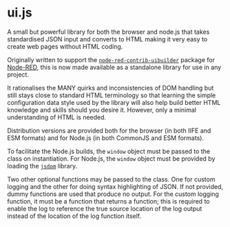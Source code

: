 # ui.js
A small but powerful library for both the browser and node.js that takes standardised JSON input and converts to HTML making it very easy to create web pages without HTML coding.

Originally written to support the [`node-red-contrib-uibuilder`](https://github.com/TotallyInformation/node-red-contrib-uibuilder) package for [Node-RED](https://nodered.org/), this is now made available as a standalone library for use in any project.

It rationalises the MANY quirks and inconsistencies of DOM handling but still stays close to standard HTML terminology so that learning the simple configuration data style used by the library will also help build better HTML knowledge and skills should you desire it. However, only a minimal understanding of HTML is needed.

Distribution versions are provided both for the browser (in both IIFE and ESM formats) and for Node.js (in both CommonJS and ESM formats).

To facilitate the Node.js builds, the `window` object must be passed to the class on instantiation. For Node.js, the `window` object must be provided by loading the [`jsdom`](https://github.com/jsdom/jsdom) library.

Two other optional functions may be passed to the class. One for custom logging and the other for doing syntax highlighting of JSON. If not provided, dummy functions are used that produce no output. For the custom logging function, it must be a function that returns a function; this is required to enable the log to reference the true source location of the log output instead of the location of the log function itself.
